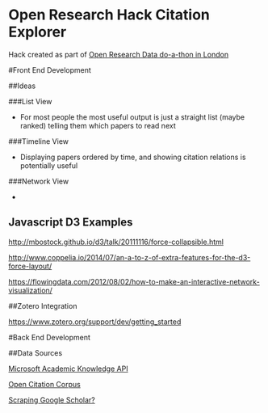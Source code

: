 # Open Research Hack Citation Explorer

Hack created as part of [Open Research Data do-a-thon in London](https://www.eventbrite.com/e/open-research-data-do-a-thon-in-london-virtual-tickets-31417371203)

#Front End Development

##Ideas

###List View

* For most people the most useful output is just a straight list (maybe ranked) telling them which papers to read next

###Timeline View

* Displaying papers ordered by time, and showing citation relations is potentially useful

###Network View

*





## Javascript D3 Examples

http://mbostock.github.io/d3/talk/20111116/force-collapsible.html

http://www.coppelia.io/2014/07/an-a-to-z-of-extra-features-for-the-d3-force-layout/

https://flowingdata.com/2012/08/02/how-to-make-an-interactive-network-visualization/

##Zotero Integration

https://www.zotero.org/support/dev/getting_started

#Back End Development

##Data Sources

[Microsoft Academic Knowledge API](https://www.microsoft.com/cognitive-services/en-us/academic-knowledge-api)

[Open Citation Corpus](http://opencitations.net/)

[Scraping Google Scholar?](https://github.com/lecy/google-scholar-scraper-in-python)

